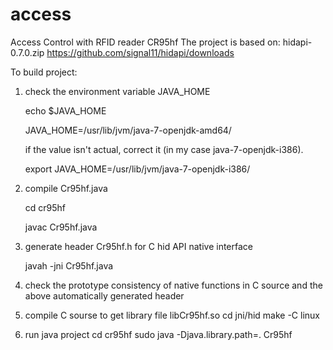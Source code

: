 access
======

Access Control with RFID reader CR95hf
The project is based on:
hidapi-0.7.0.zip
https://github.com/signal11/hidapi/downloads


To build project:

1) check the environment variable JAVA_HOME

   echo $JAVA_HOME

   JAVA_HOME=/usr/lib/jvm/java-7-openjdk-amd64/
   
   if the value isn't actual, correct it (in my case java-7-openjdk-i386).

   export JAVA_HOME=/usr/lib/jvm/java-7-openjdk-i386/

2) compile Cr95hf.java

   cd cr95hf

   javac Cr95hf.java

3) generate header Cr95hf.h for C hid API native interface

   javah -jni Cr95hf.java

4) check the prototype consistency of native functions in C source and 
   the above automatically generated header

5) compile C sourse to get library file libCr95hf.so
   cd jni/hid
   make -C linux

6) run java project
   cd cr95hf
   sudo java -Djava.library.path=. Cr95hf


